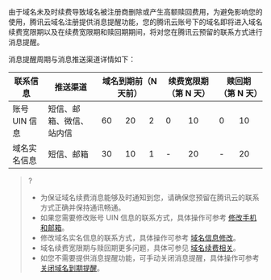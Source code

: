 
由于域名未及时续费导致域名被注册商删除或产生高额赎回费用，为避免影响您的使用，腾讯云域名注册提供消息提醒功能，您的腾讯云账号下的域名即将进入域名续费宽限期以及在续费宽限期和赎回期期间，将对您在腾讯云预留的联系方式进行消息提醒。

消息提醒周期与消息推送渠道详情如下：
<table>
<thead>
  <tr>
    <th>联系信息</th>
    <th>推送渠道</th>
    <th colspan="5">域名到期前（N 天前）</th>
    <th colspan="2">续费宽限期（第 N 天）</th>
    <th colspan="2">赎回期（第 N 天）</th>
  </tr>
</thead>
<tbody>
  <tr>
    <td>账号 UIN 信息</td>
    <td>短信、邮箱、微信、站内信</td>
    <td colspan="2">60</td>
    <td>20</td>
    <td colspan="2">2</td>
    <td>0</td>
    <td>10</td>
    <td>0</td>
    <td>10</td>
  </tr>
  <tr>
    <td>域名实名信息</td>
    <td>短信、邮箱</td>
    <td colspan="2">30</td>
    <td>10</td>
    <td colspan="2">1</td>
    <td>-</td>
    <td>20</td>
    <td>-</td>
    <td>20</td>
  </tr>
</tbody>
</table>

>?
>- 为保证域名续费消息能够及时通知到您，请确保您预留在腾讯云的联系方式正确并保持通讯畅通。
>- 如果您需要修改账号 UIN 信息的联系方式，具体操作可参考 [修改手机和邮箱](https://cloud.tencent.com/document/product/378/43092)。
>- 修改域名实名信息的联系方式，具体操作可参考 [域名信息修改](https://cloud.tencent.com/document/product/242/3648)。
>- 域名续费宽限期与赎回期更多问题，具体可参见 [域名续费相关](https://cloud.tencent.com/document/product/242/3705)。
>- 如您不需要提供消息提醒功能，可手动关闭消息提醒，具体操作可参考 [关闭域名到期提醒](https://cloud.tencent.com/document/product/242/54769)。

